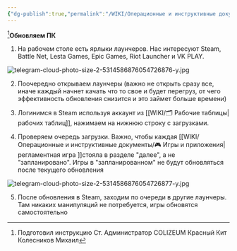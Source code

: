 ```yaml
---
{"dg-publish":true,"permalink":"/WIKI/Операционные и инструктивные документы/Администраторский справочник/FAQ Инструкции/Задачи/🔄 Обновление игр/"}
---
```


[^1]**Обновляем ПК**

1. На рабочем столе есть ярлыки лаунчеров. Нас интересуют Steam, Battle Net, Lesta Games, Epic Games, Riot Launcher и VK PLAY.

![telegram-cloud-photo-size-2-5314586876054726876-y.jpg](/img/user/Extras/Images/telegram-cloud-photo-size-2-5314586876054726876-y.jpg)

2. Поочередно открываем лаунчеры (важно не открыть сразу все, иначе каждый начнет качать что то свое и будет перегруз, от чего эффективность обновления снизится и это займет больше времени)

3. Логинимся в Steam используя аккаунт из [[WIKI/🗂️ Рабочие таблицы\| рабочих таблиц]], нажимаем на нижнюю строку с загрузками.

4. Проверяем очередь загрузки. Важно, чтобы каждая [[WIKI/Операционные и инструктивные документы/🎮 Игры и приложения\|регламентная игра ]]стояла в разделе "далее", а не "запланировано". Игры в "запланированном" не будут обновляться после текущего обновления

![telegram-cloud-photo-size-2-5314586876054726877-y.jpg](/img/user/Extras/Images/telegram-cloud-photo-size-2-5314586876054726877-y.jpg)

5. После обновления в Steam, заходим по очереди в другие лаунчеры. Там никаких манипуляций не потребуется, игры обновятся самостоятельно

[^1]: Подготовил инструкцию Ст. Администратор COLIZEUM Красный Кит Колесников Михаил
